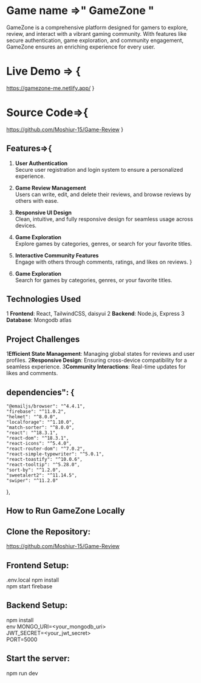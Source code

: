 # Game name =>" GameZone "

GameZone is a comprehensive platform designed for gamers to explore, review, and interact with a vibrant gaming community. With features like secure authentication, game exploration, and community engagement, GameZone ensures an enriching experience for every user.

# Live Demo => {

https://gamezone-me.netlify.app/
}

# Source Code=>{

https://github.com/Moshiur-15/Game-Review
}

## Features=>{

1. **User Authentication**  
   Secure user registration and login system to ensure a personalized experience.

2. **Game Review Management**  
   Users can write, edit, and delete their reviews, and browse reviews by others with ease.

3. **Responsive UI Design**  
   Clean, intuitive, and fully responsive design for seamless usage across devices.

4. **Game Exploration**  
   Explore games by categories, genres, or search for your favorite titles.

5. **Interactive Community Features**  
    Engage with others through comments, ratings, and likes on reviews.
   }

6. **Game Exploration**  
   Search for games by categories, genres, or your favorite titles.

## Technologies Used

   1 **Frontend**: React, TailwindCSS, daisyui
   2 **Backend**: Node.js, Express
   3 **Database**: Mongodb atlas

## Project Challenges

   1**Efficient State Management**: Managing global states for reviews and user profiles.
   2**Responsive Design**: Ensuring cross-device compatibility for a seamless experience.
   3**Community Interactions**: Real-time updates for likes and comments.

## dependencies": {

    "@emailjs/browser": "^4.4.1",
    "firebase": "^11.0.2",
    "helmet": "^8.0.0",
    "localforage": "^1.10.0",
    "match-sorter": "^8.0.0",
    "react": "^18.3.1",
    "react-dom": "^18.3.1",
    "react-icons": "^5.4.0",
    "react-router-dom": "^7.0.2",
    "react-simple-typewriter": "^5.0.1",
    "react-toastify": "^10.0.6",
    "react-tooltip": "^5.28.0",
    "sort-by": "^1.2.0",
    "sweetalert2": "^11.14.5",
    "swiper": "^11.2.0"

},

## How to Run GameZone Locally

## Clone the Repository:
  https://github.com/Moshiur-15/Game-Review

## Frontend Setup:
  .env.local
  npm install  
  npm start
  firebase

## Backend Setup:

  npm install  
  env
  MONGO_URI=<your_mongodb_uri>  
  JWT_SECRET=<your_jwt_secret>  
  PORT=5000 

##  Start the server:
  npm run dev  